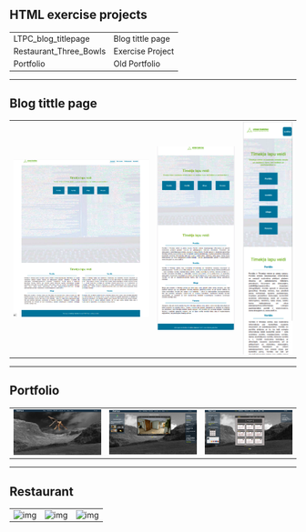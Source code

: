 ## HTML exercise projects

<table>
  <tr>
    <td>LTPC_blog_titlepage</td>
    <td>Blog tittle page</td>
  </tr>
  <tr>
    <td>Restaurant_Three_Bowls</td>
    <td>Exercise Project</td>
  </tr>
  <tr>
    <td>Portfolio</td>
    <td>Old Portfolio</td>
  </tr>  
</table>

---

## Blog tittle page
<table>
  <tr>
    <td style ="width: 50%;" ><img src="https://github.com/VoltG3/html_projects/blob/master/ltpc_blog_titlepage/desktop.png" alt="img"></td>
    <td style ="width: 30%;" ><img src="https://github.com/VoltG3/html_projects/blob/master/ltpc_blog_titlepage/ipad.png" alt="img"></td>
    <td style ="width: 20%;" ><img src="https://github.com/VoltG3/html_projects/blob/master/ltpc_blog_titlepage/mobile_1.png" alt="img"></td>
  <tr>
 </table>

---

## Portfolio
<table>
  <tr>
    <td style ="width: 33%;" ><img src="https://github.com/VoltG3/html_projects/blob/master/portfolio/desktop01.png" alt="img"></td>
    <td style ="width: 33%;" ><img src="https://github.com/VoltG3/html_projects/blob/master/portfolio/desktop02.png" alt="img"></td>
    <td style ="width: 33%;" ><img src="https://github.com/VoltG3/html_projects/blob/master/portfolio/desktop03.png" alt="img"></td>
  <tr>
 </table>

---

## Restaurant
<table>
  <tr>
    <td style ="width: 33%;" ><img src="https://github.com/VoltG3/html_projects/blob/master/restaurant_three_bowls/screenshot_1.png" alt="img"></td>
    <td style ="width: 33%;" ><img src="https://github.com/VoltG3/html_projects/blob/master/restaurant_three_bowls/screenshot_2.png" alt="img"></td>
    <td style ="width: 33%;" ><img src="https://github.com/VoltG3/html_projects/blob/master/restaurant_three_bowls/screenshot_3.png" alt="img"></td>
  <tr>
 </table>
 
